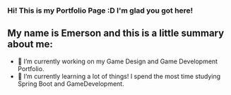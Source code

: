 ### Hi! This is my Portfolio Page :D I'm glad you got here!

## My name is Emerson and this is a little summary about me:
- 🔭 I’m currently working on my Game Design and Game Development Portfolio.
- 🌱 I’m currently learning a lot of things! I spend the most time studying Spring Boot and GameDevelopment.

<!--
**emerson-silva/emerson-silva** is a ✨ _special_ ✨ repository because its `README.md` (this file) appears on your GitHub profile.

Here are some ideas to get you started:

- 🔭 I’m currently working on ...
- 🌱 I’m currently learning ...
- 👯 I’m looking to collaborate on ...
- 🤔 I’m looking for help with ...
- 💬 Ask me about ...
- 📫 How to reach me: ...
- 😄 Pronouns: ...
- ⚡ Fun fact: ...
-->
